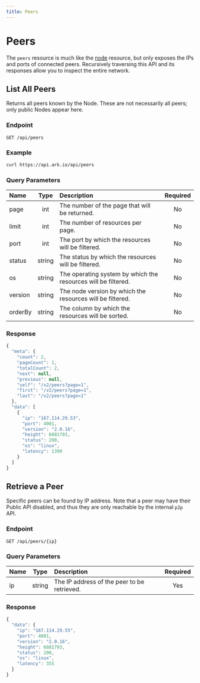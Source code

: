 ```yaml
---
title: Peers
---
```


# Peers

The `peers` resource is much like the [node](https://github.com/ArkEcosystem/gitbooks-api/tree/9815499ca52e615b8de858160da915cd960e6ea3/public/endpoints/node/README.md) resource, but only exposes the IPs and ports of connected peers. Recursively traversing this API and its responses allow you to inspect the entire network.

## List All Peers

Returns all peers known by the Node. These are not necessarily all peers; only public Nodes appear here.

### Endpoint

```text
GET /api/peers
```

### Example

```bash
curl https://api.ark.io/api/peers
```

### Query Parameters

| Name | Type | Description | Required |
| :--- | :---: | :--- | :---: |
| page | int | The number of the page that will be returned. | No |
| limit | int | The number of resources per page. | No |
| port | int | The port by which the resources will be filtered. | No |
| status | string | The status by which the resources will be filtered. | No |
| os | string | The operating system by which the resources will be filtered. | No |
| version | string | The node version by which the resources will be filtered. | No |
| orderBy | string | The column by which the resources will be sorted. | No |

### Response

```javascript
{
  "meta": {
    "count": 2,
    "pageCount": 1,
    "totalCount": 2,
    "next": null,
    "previous": null,
    "self": "/v2/peers?page=1",
    "first": "/v2/peers?page=1",
    "last": "/v2/peers?page=1"
  },
  "data": [
    {
      "ip": "167.114.29.53",
      "port": 4001,
      "version": "2.0.16",
      "height": 6881793,
      "status": 200,
      "os": "linux",
      "latency": 1390
    }
  ]
}
```

## Retrieve a Peer

Specific peers can be found by IP address. Note that a peer may have their Public API disabled, and thus they are only reachable by the internal `p2p` API.

### Endpoint

```text
GET /api/peers/{ip}
```

### Query Parameters

| Name | Type | Description | Required |
| :--- | :---: | :--- | :---: |
| ip | string | The IP address of the peer to be retrieved. | Yes |

### Response

```javascript
{
  "data": {
    "ip": "167.114.29.55",
    "port": 4001,
    "version": "2.0.16",
    "height": 6881793,
    "status": 200,
    "os": "linux",
    "latency": 355
  }
}
```

